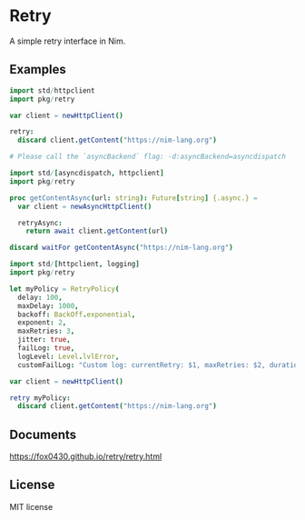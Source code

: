 # Retry

A simple retry interface in Nim.

## Examples

```nim
import std/httpclient
import pkg/retry

var client = newHttpClient()

retry:
  discard client.getContent("https://nim-lang.org")
```

```nim
# Please call the `asyncBackend` flag: -d:asyncBackend=asyncdispatch

import std/[asyncdispatch, httpclient]
import pkg/retry

proc getContentAsync(url: string): Future[string] {.async.} = 
  var client = newAsyncHttpClient()

  retryAsync:
    return await client.getContent(url)

discard waitFor getContentAsync("https://nim-lang.org")
```

```nim
import std/[httpclient, logging]
import pkg/retry

let myPolicy = RetryPolicy(
  delay: 100,
  maxDelay: 1000,
  backoff: BackOff.exponential,
  exponent: 2,
  maxRetries: 3,
  jitter: true,
  failLog: true,
  logLevel: Level.lvlError,
  customFailLog: "Custom log: currentRetry: $1, maxRetries: $2, duration: $3")

var client = newHttpClient()

retry myPolicy:
  discard client.getContent("https://nim-lang.org")
```

## Documents

https://fox0430.github.io/retry/retry.html

## License

MIT license
